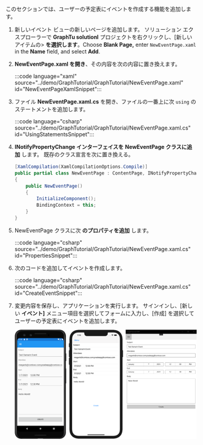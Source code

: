 <!-- markdownlint-disable MD002 MD041 -->

このセクションでは、ユーザーの予定表にイベントを作成する機能を追加します。

1. 新しいイベント ビューの新しいページを追加します。 ソリューション エクスプローラーで **GraphTu solutionl** プロジェクトを右クリックし、[新しいアイテムの> **を選択します**。Choose **Blank Page,** enter `NewEventPage.xaml` in the **Name** field, and select **Add**.

1. **NewEventPage.xaml を開き**、その内容を次の内容に置き換えます。

    :::code language="xaml" source="../demo/GraphTutorial/GraphTutorial/NewEventPage.xaml" id="NewEventPageXamlSnippet":::

1. ファイル **NewEventPage.xaml.cs** を開き、ファイルの一番上に次 `using` のステートメントを追加します。

    :::code language="csharp" source="../demo/GraphTutorial/GraphTutorial/NewEventPage.xaml.cs" id="UsingStatementsSnippet":::

1. **INotifyPropertyChange インターフェイスを** **NewEventPage クラスに追加** します。 既存のクラス宣言を次に置き換える。

    ```csharp
    [XamlCompilation(XamlCompilationOptions.Compile)]
    public partial class NewEventPage : ContentPage, INotifyPropertyChanged
    {
        public NewEventPage()
        {
            InitializeComponent();
            BindingContext = this;
        }
    }
    ```

1. NewEventPage クラスに次 **のプロパティを追加** します。

    :::code language="csharp" source="../demo/GraphTutorial/GraphTutorial/NewEventPage.xaml.cs" id="PropertiesSnippet":::

1. 次のコードを追加してイベントを作成します。

    :::code language="csharp" source="../demo/GraphTutorial/GraphTutorial/NewEventPage.xaml.cs" id="CreateEventSnippet":::

1. 変更内容を保存し、アプリケーションを実行します。 サインインし、[新しい **イベント]** メニュー項目を選択してフォームに入力し、[作成] を選択してユーザーの予定表にイベントを追加します。

    ![新しいイベント ページのスクリーンショット](images/new-event-page.png)
